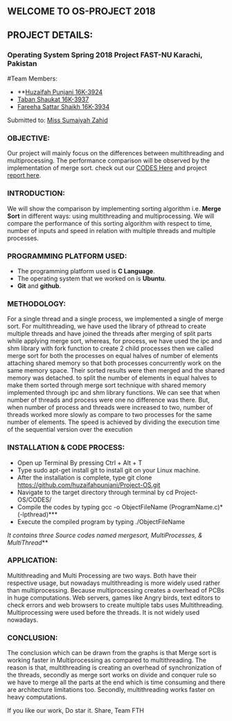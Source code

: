 ## WELCOME TO OS-PROJECT 2018
## PROJECT DETAILS:

### Operating System Spring 2018 Project FAST-NU Karachi, Pakistan

#Team Members: 
- **[Huzaifah Punjani 16K-3924](https://github.com/huzaifahpunjani)
- [Taban Shaukat 16K-3937](https://github.com/tabanshaukat)
- [Fareeha Sattar Shaikh 16K-3934](https://github.com/Fareeha-Sattar)

Submitted to: [Miss Sumaiyah Zahid](https://github.com/sumaiyah-zahid)

### OBJECTIVE:
Our project will mainly focus on the differences between multithreading and multiprocessing. The performance comparison will be observed by the implementation of merge sort. check out our [CODES Here](https://github.com/huzaifahpunjani/Project-OS/tree/master/Source-Code) and project [report here](https://github.com/huzaifahpunjani/Project-OS/blob/master/OS_PROJECT_REPORT_16K3924_16K3934_16K3937.docx).

### INTRODUCTION:
We will show the comparison by implementing sorting algorithm i.e. **Merge Sort** in different ways: using multithreading and multiprocessing. We will compare the performance of this sorting algorithm with respect to time, number of inputs and speed in relation with multiple threads and multiple processes.

### PROGRAMMING PLATFORM USED:
- The programming platform used is **C Language**.
- The operating system that we worked on is **Ubuntu**.
- **Git** and **github**.

### METHODOLOGY:
For a single thread and a single process, we implemented a single of merge sort.
For multithreading, we have used the library of pthread to create multiple threads and have joined the threads after merging of split parts while applying merge sort, whereas, for process, we have used the ipc and shm library with fork function to create 2 child processes then we called merge sort for both the processes on equal halves of number of elements attaching shared memory so that both processes concurrently work on the same memory space. Their sorted results were then merged and the shared memory was detached.
to split the number of elements in equal halves to make them sorted through merge sort technique with shared memory implemented through ipc and shm library functions. We can see that when number of threads and process were one no difference was there. But, when number of process and threads were increased to two, number of threads worked more slowly as compare to two processes for the same number of elements. The speed is achieved by dividing the execution time of the sequential version over the execution

### INSTALLATION & CODE PROCESS:

- Open up Terminal By pressing Ctrl + Alt + T
- Type sudo apt-get install git to install git on your Linux machine.
- After the installation is complete, type git clone https://github.com/huzaifahpunjani/Project-OS.git
- Navigate to the target directory through terminal by cd Project-OS/CODES/
- Compile the codes by typing gcc -o ObjectFileName (ProgramName.c)* (-lpthread)***
- Execute the compiled program by typing ./ObjectFileName

*It contains three Source codes named mergesort, MultiProcesses, & MultiThread***

### APPLICATION:
Multithreading and Multi Processing are two ways. Both have their respective usage, but nowadays multithreading is more widely used rather than multiprocessing. Because multiprocessing creates a overhead of PCBs in huge computations. 
Web servers, games like Angry birds, text editors to check errors and web browsers to create multiple tabs uses Multithreading.
Multiprocessing were used before the threads. It is not widely used nowadays. 

### CONCLUSION:
The conclusion which can be drawn from the graphs is that Merge sort is working faster in Multiprocessing as compared to multithreading. The reason is that, multithreading is creating an overhead of synchronization of the threads, secondly as merge sort works on divide and conquer rule so we have to merge all the parts at the end which is time consuming and there are architecture limitations too. Secondly, multithreading works faster on heavy computations. 

If you like our work, Do star it.
Share,
Team FTH
